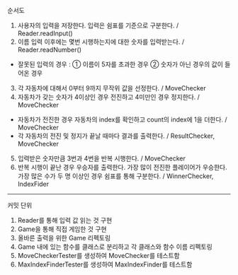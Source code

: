 순서도
1. 사용자의 입력을 저장한다. 입력은 쉼표를 기준으로 구분한다. / Reader.readInput()
2. 이름 입력 이후에는 몇번 시행하는지에 대한 숫자를 입력받는다. / Reader.readNumber()
- 잘못된 입력의 경우 : 
① 이름이 5자를 초과한 경우
② 숫자가 아닌 경우의 값이 들어온 경우
3. 각 자동차에 대해서 0부터 9까지 무작위 값을 선정한다. / MoveChecker
4. 자동차가 갖는 숫자가 4이상인 경우 전진하고 4미만인 경우 정지한다. / MoveChecker
- 자동차가 전진한 경우 자동차의 index를 확인하고 count의 index에 1을 더한다. / MoveChecker
- 각 자동차의 전진 및 정지가 끝날 때마다 결과를 출력한다. / ResultChecker, MoveChecker
5. 입력받은 숫자만큼 3번과 4번을 반복 시행한다. / MoveChecker
6. 반복 시행이 끝난 경우 우승자를 출력한다. 가장 많이 전진한 플레이어가 우승한다. 가장 많은 수가 두 명 이상인 경우 쉼표를 통해 구분한다. / WinnerChecker, IndexFider
---
커밋 단위
1. Reader를 통해 입력 값 읽는 것 구현
2. Game을 통해 직접 게임한 것 구현
3. 올바른 출력을 위한 Game 리펙토링
4. Game 내에 있는 함수를 클래스로 분리하고 각 클래스와 함수 이름 리펙토링
5. MoveCheckerTester를 생성하여 MoveChecker를 테스트함
6. MaxIndexFinderTester를 생성하여 MaxIndexFinder를 테스트함